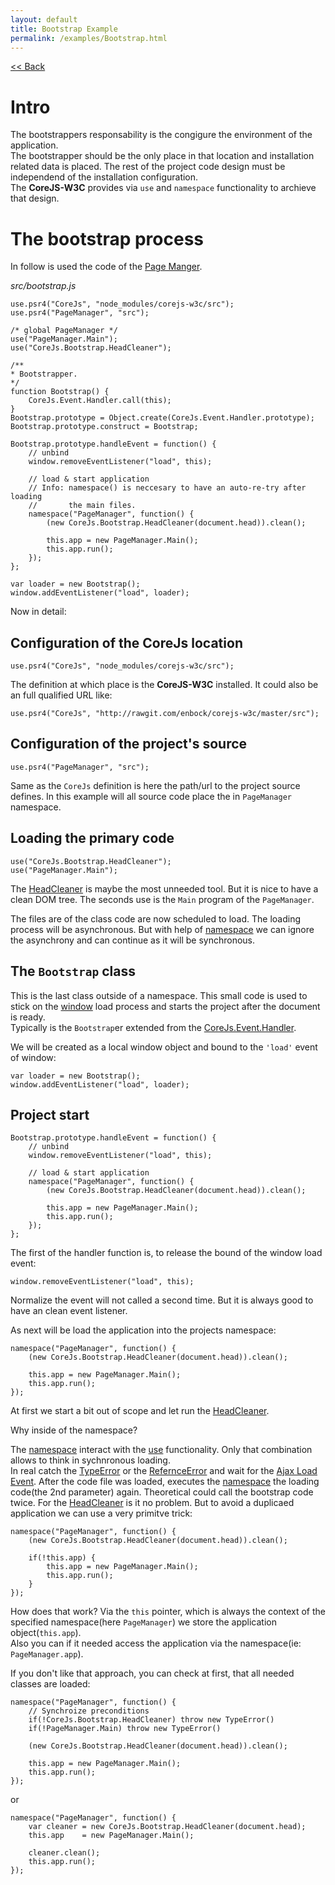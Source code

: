 ```yaml
---
layout: default
title: Bootstrap Example
permalink: /examples/Bootstrap.html
---
```

[<< Back](#)

# Intro
The bootstrappers responsability is the congigure the environment of
the application.    
The bootstrapper should be the only place in that location and installation
related data is placed. The rest of the project code design must be 
independend of the installation configuration.    
The **CoreJS-W3C** provides via `use` and `namespace` functionality to
archieve that design.

# The bootstrap process
In follow is used the code of the [Page Manger](http://page-manager.itbock.de/).

*src/bootstrap.js*

	use.psr4("CoreJs", "node_modules/corejs-w3c/src");
	use.psr4("PageManager", "src");
	
	/* global PageManager */
	use("PageManager.Main");
	use("CoreJs.Bootstrap.HeadCleaner");
	
	/**
	* Bootstrapper. 
	*/
	function Bootstrap() {
		CoreJs.Event.Handler.call(this);
	}
	Bootstrap.prototype = Object.create(CoreJs.Event.Handler.prototype);
	Bootstrap.prototype.construct = Bootstrap;
	
	Bootstrap.prototype.handleEvent = function() {
		// unbind
		window.removeEventListener("load", this);
		
		// load & start application
		// Info: namespace() is neccesary to have an auto-re-try after loading
		//       the main files.
		namespace("PageManager", function() {
			(new CoreJs.Bootstrap.HeadCleaner(document.head)).clean();
			
			this.app = new PageManager.Main();
			this.app.run();
		});
	};
	
	var loader = new Bootstrap();
	window.addEventListener("load", loader);

Now in detail:

## Configuration of the CoreJs location

	use.psr4("CoreJs", "node_modules/corejs-w3c/src");

The definition at which place is the **CoreJS-W3C** installed. It could
also be an full qualified URL like:

	use.psr4("CoreJs", "http://rawgit.com/enbock/corejs-w3c/master/src");

## Configuration of the project's source

	use.psr4("PageManager", "src");

Same as the `CoreJs` definition is here the path/url to the project source
defines. In this example will all source code place the in `PageManager`
namespace.

## Loading the primary code

	use("CoreJs.Bootstrap.HeadCleaner");
	use("PageManager.Main");

The [HeadCleaner](reference/Bootstrap.html#corejsheadcleanerheadelement)
is maybe the most unneeded tool. But it is nice to have a clean DOM tree.
The seconds use is the `Main` program of the `PageManager`.

The files are of the class code are now scheduled to load. The loading
process will be asynchronous. But with help of [namespace](reference/core.html#function-namespacefullqualifiednamespace-contentcall)
we can ignore the asynchrony and can continue as it will be synchronous.

## The `Bootstrap` class
This is the last class outside of a namespace. This small code is used
to stick on the [window](https://html.spec.whatwg.org/multipage/browsers.html#dom-window)
load process and starts the project after the document is ready.    
Typically is the `Bootstrap`er extended from the [CoreJs.Event.Handler](reference/core.html#corejseventhandler).

We will be created as a local window object and bound to the `'load'`
event of window:

	var loader = new Bootstrap();
	window.addEventListener("load", loader);

## Project start
	
	Bootstrap.prototype.handleEvent = function() {
		// unbind
		window.removeEventListener("load", this);
		
		// load & start application
		namespace("PageManager", function() {
			(new CoreJs.Bootstrap.HeadCleaner(document.head)).clean();
			
			this.app = new PageManager.Main();
			this.app.run();
		});
	};

The first of the handler function is, to release the bound of the window 
load event:

	window.removeEventListener("load", this);

Normalize the event will not called a second time. But it is always good
to have an clean event listener.

As next will be load the application into the projects namespace:

	namespace("PageManager", function() {
		(new CoreJs.Bootstrap.HeadCleaner(document.head)).clean();
		
		this.app = new PageManager.Main();
		this.app.run();
	});

At first we start a bit out of scope and let run the [HeadCleaner](reference/Bootstrap.html#corejsheadcleanerheadelement).

Why inside of the namespace?

The [namespace](reference/core.html#function-namespacefullqualifiednamespace-contentcall)
interact with the [use](reference/core.html#function-usefullqualifiedclassname)
functionality. Only that combination allows to think in sychnronous loading.    
In real catch the [TypeError](http://www.ecma-international.org/ecma-262/5.1/#sec-8.6.2)
or the [RefernceError](http://www.ecma-international.org/ecma-262/5.1/#sec-8.6.2) 
and wait for the
[Ajax Load Event](reference/core.html#corejsajaxeventtype-detail). After the
code file was loaded, executes the [namespace](reference/core.html#function-namespacefullqualifiednamespace-contentcall)
the loading code(the 2nd parameter) again. Theoretical could call the
bootstrap code twice. For the [HeadCleaner](reference/Bootstrap.html#corejsheadcleanerheadelement)
is it no problem. But to avoid a duplicaed application we can use a very
primitve trick:

	namespace("PageManager", function() {
		(new CoreJs.Bootstrap.HeadCleaner(document.head)).clean();
		
		if(!this.app) {
			this.app = new PageManager.Main();
			this.app.run();
		}
	});
		
How does that work? Via the `this` pointer, which is always the context
of the specified namespace(here `PageManager`) we store the application
object(`this.app`).    
Also you can if it needed access the application via the namespace(ie:
`PageManager.app`).

If you don't like that approach, you can check at first, that all needed
classes are loaded:

	namespace("PageManager", function() {
		// Synchroize preconditions
		if(!CoreJs.Bootstrap.HeadCleaner) throw new TypeError()
		if(!PageManager.Main) throw new TypeError()
	
		(new CoreJs.Bootstrap.HeadCleaner(document.head)).clean();
		
		this.app = new PageManager.Main();
		this.app.run();
	});
		
or

	namespace("PageManager", function() {
		var cleaner = new CoreJs.Bootstrap.HeadCleaner(document.head);
		this.app    = new PageManager.Main();
		
		cleaner.clean();
		this.app.run();
	});